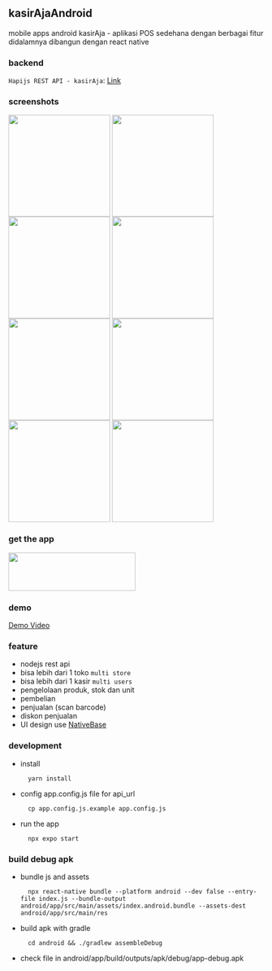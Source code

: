 ## kasirAjaAndroid 
mobile apps android kasirAja - aplikasi POS sedehana dengan berbagai fitur didalamnya dibangun dengan react native 

### backend
`Hapijs REST API - kasirAja`: [Link](https://github.com/ajikamaludin/hapi-kasiraja-api)

### screenshots
<div>
<img align="top" src="https://github.com/ajikamaludin/react-native-kasiraja-mobile/raw/dev/screenshots/1.jpg" width="200px">
<img align="top" src="https://github.com/ajikamaludin/react-native-kasiraja-mobile/raw/dev/screenshots/2.jpg" width="200px">
<img align="top" src="https://github.com/ajikamaludin/react-native-kasiraja-mobile/raw/dev/screenshots/3.jpg" width="200px">
<img align="top" src="https://github.com/ajikamaludin/react-native-kasiraja-mobile/raw/dev/screenshots/4.jpg" width="200px">
<img align="top" src="https://github.com/ajikamaludin/react-native-kasiraja-mobile/raw/dev/screenshots/5.jpg" width="200px">
<img align="top" src="https://github.com/ajikamaludin/react-native-kasiraja-mobile/raw/dev/screenshots/6.jpg" width="200px">
<img align="top" src="https://github.com/ajikamaludin/react-native-kasiraja-mobile/raw/dev/screenshots/7.jpg" width="200px">
<img align="top" src="https://github.com/ajikamaludin/react-native-kasiraja-mobile/raw/dev/screenshots/8.jpg" width="200px">
</div>


### get the app
<a href="https://play.google.com/store/apps/details?id=com.kasirajaandroid" target="_blank">
<img align="top" src="https://github.com/ajikamaludin/react-native-kasiraja-mobile/raw/dev/screenshots/google-play-logo2.png" width="250px" height="75px">
</a>

### demo
[Demo Video](https://www.youtube.com/watch?v=pBqVOmw8Ess)

### feature
- nodejs rest api
- bisa lebih dari 1 toko `multi store`
- bisa lebih dari 1 kasir `multi users`
- pengelolaan produk, stok dan unit
- pembelian
- penjualan (scan barcode)
- diskon penjualan
- UI design use [NativeBase](https://nativebase.io/)
### development 
- install

        yarn install

- config app.config.js file for api_url

        cp app.config.js.example app.config.js

- run the app

        npx expo start

### build debug apk
- bundle js and assets

        npx react-native bundle --platform android --dev false --entry-file index.js --bundle-output android/app/src/main/assets/index.android.bundle --assets-dest android/app/src/main/res

- build apk with gradle 

        cd android && ./gradlew assembleDebug

- check file in android/app/build/outputs/apk/debug/app-debug.apk